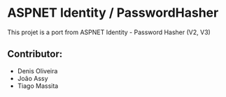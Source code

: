# ASPNET Identity / PasswordHasher

This projet is a port from ASPNET Identity - Password Hasher (V2, V3)

## Contributor:

- Denis Oliveira
- João Assy
- Tiago Massita
